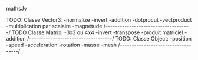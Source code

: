mathsJv

TODO: Classe Vector3:
-normalize
-invert
-addition
-dotprocut
-vectproduct
-multiplication par scalaire
-magnétude
/------------------------------------/
TODO Classe Matrix:
-3x3 ou 4x4
-invert
-transpose
-produit matriciel
-addition
/-----------------------------------/
TODO: Classe Object:
-position
-speed
-acceleration
-rotation
-masse
-mesh
/-----------------------------------/

